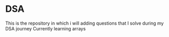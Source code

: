 # DSA
This is the repository in which i will adding questions that I solve during my DSA journey
Currently learning arrays
